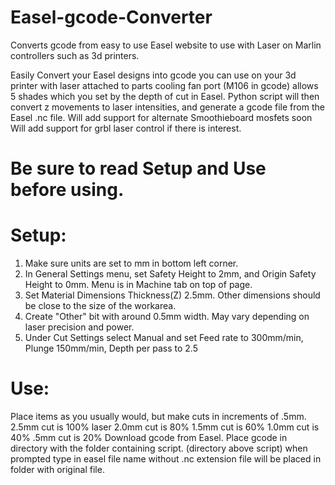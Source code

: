 # Easel-gcode-Converter
Converts gcode from easy to use Easel website to use with Laser on Marlin controllers such as 3d printers. 

Easily Convert your Easel designs into gcode you can use on your 3d printer with laser attached to parts cooling fan port (M106 in gcode)
allows 5 shades which you set by the depth of cut in Easel.
Python script will then convert z movements to laser intensities, and generate a gcode file from the Easel .nc file.
Will add support for alternate Smoothieboard mosfets soon
Will add support for grbl laser control if there is interest.

#  Be sure to read Setup and Use before using.


#  Setup:

1) Make sure units are set to mm in bottom left corner.
2) In General Settings menu, set Safety Height to 2mm, and Origin Safety Height to 0mm. Menu is in Machine tab on top of page.
3) Set Material Dimensions Thickness(Z) 2.5mm. Other dimensions should be close to the size of the workarea.
4) Create "Other" bit with around 0.5mm width. May vary depending on laser precision and power.
5) Under Cut Settings select Manual and set Feed rate to 300mm/min, Plunge 150mm/min, Depth per pass to 2.5

# Use:

Place items as you usually would, but make cuts in increments of .5mm. 
2.5mm cut is 100% laser
2.0mm cut is 80%
1.5mm cut is 60%
1.0mm cut is 40%
.5mm cut is 20%
Download gcode from Easel.
Place gcode in directory with the folder containing script. (directory above script)
when prompted type in easel file name without .nc extension
file will be placed in folder with original file.
